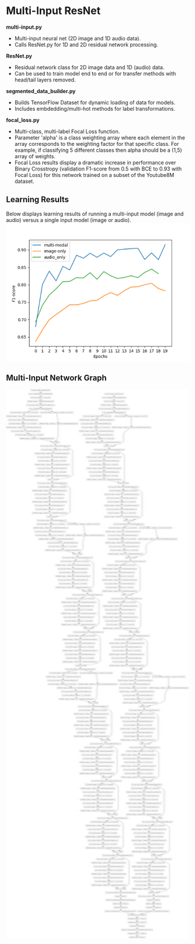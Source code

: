 # Multi-Input ResNet

**multi-input.py**
- Multi-input neural net (2D image and 1D audio data).
- Calls ResNet.py for 1D and 2D residual network processing.

**ResNet.py**
  - Residual network class for 2D image data and 1D (audio) data.
  - Can be used to train model end to end or for transfer methods with head/tail layers removed. 

**segmented_data_builder.py**
  - Builds TensorFlow Dataset for dynamic loading of data for models.
  - Includes embdedding/multi-hot methods for label transformations.
  
**focal_loss.py**
  - Multi-class, multi-label Focal Loss function.
  - Parameter 'alpha' is a class weighting array where each element in the array corresponds to the weighting factor for that specific class. For example, if classifying 5 different classes then alpha should be a (1,5) array of weights.
  - Focal Loss results display a dramatic increase in performance over Binary Crosstropy (validation F1-score from 0.5 with BCE to 0.93 with Focal Loss) for this network trained on a subset of the Youtube8M dataset.
  
  ## Learning Results
  Below displays learning results of running a multi-input model (image and audio) versus a single input model (image or audio). 
  <img src="images/learning_comparisons.png" alt="learning_F1"/>
  
  ## Multi-Input Network Graph
  <img src="images/multi_model.png" alt="model_graph" width="500" height="1500"/>

